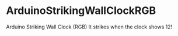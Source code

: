 # ArduinoStrikingWallClockRGB
Arduino Striking Wall Clock (RGB)
It strikes when the clock shows 12!
